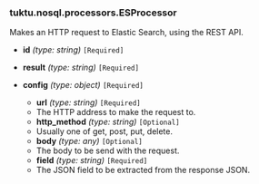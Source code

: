 ### tuktu.nosql.processors.ESProcessor
Makes an HTTP request to Elastic Search, using the REST API.

  * **id** *(type: string)* `[Required]`

  * **result** *(type: string)* `[Required]`

  * **config** *(type: object)* `[Required]`

    * **url** *(type: string)* `[Required]`
    - The HTTP address to make the request to.
 
    * **http_method** *(type: string)* `[Optional]`
    - Usually one of get, post, put, delete.
 
    * **body** *(type: any)* `[Optional]`
    - The body to be send with the request.
 
    * **field** *(type: string)* `[Required]`
    - The JSON field to be extracted from the response JSON.
 
